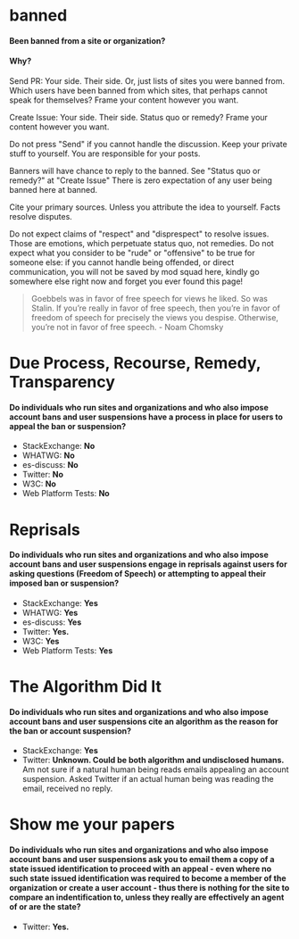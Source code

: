 # banned

<h4>Been banned from a site or organization?</h4>

<h4>Why?</h4>

Send PR: Your side. Their side. Or, just lists of sites you were banned from. Which users have been banned from which sites, that perhaps cannot speak for themselves? Frame your content however you want.

Create Issue: Your side. Their side. Status quo or remedy? Frame your content however you want. 

Do not press "Send" if you cannot handle the discussion. Keep your private stuff to yourself. You are responsible for your posts.

Banners will have chance to reply to the banned. See "Status quo or remedy?" at "Create Issue" There is zero expectation of any user being banned here at banned. 

Cite your primary sources. Unless you attribute the idea to yourself. Facts resolve disputes. 

Do not expect claims of "respect" and "disprespect" to resolve issues. Those are emotions, which perpetuate status quo, not remedies. Do not expect what you consider to be "rude" or "offensive" to be true for someone else: if you cannot handle being offended, or direct communication, you will not be saved by mod squad here, kindly go somewhere else right now and forget you ever found this page! 


> Goebbels was in favor of free speech for views he liked. So was Stalin. If you’re really in favor of free speech, then you’re in favor of freedom of speech for precisely the views you despise. Otherwise, you’re not in favor of free speech. - Noam Chomsky

# Due Process, Recourse, Remedy, Transparency

<h4>Do individuals who run sites and organizations and who also impose account bans and user suspensions have a process in place for users to appeal the ban or suspension?</h4>

- StackExchange: <b>No</b>
- WHATWG: <b>No</b>
- es-discuss: <b>No</b>
- Twitter: <b>No</b>
- W3C: <b>No</b>
- Web Platform Tests: <b>No</b>

# Reprisals

<h4>Do individuals who run sites and organizations and who also impose account bans and user suspensions engage in reprisals against users for asking questions (Freedom of Speech) or attempting to appeal their imposed ban or suspension?</h4>

- StackExchange: <b>Yes</b>
- WHATWG: <b>Yes</b>
- es-discuss: <b>Yes</b>
- Twitter: <b>Yes.</b>
- W3C: <b>Yes</b>
- Web Platform Tests: <b>Yes</b>

# The Algorithm Did It

<h4>Do individuals who run sites and organizations and who also impose account bans and user suspensions cite an algorithm as the reason for the ban or account suspension?</h4>

- StackExchange: <b>Yes</b>
- Twitter: <b>Unknown. Could be both algorithm and undisclosed humans.</b> Am not sure if a natural human being reads emails appealing an account suspension. Asked Twitter if an actual human being was reading the email, received no reply.

# Show me your papers
<h4>Do individuals who run sites and organizations and who also impose account bans and user suspensions ask you to email them a copy of a state issued identification to proceed with an appeal - even where no such state issued identification was required to become a member of the organization or create a user account - thus there is nothing for the site to compare an indentification to, unless they really are effectively an agent of or are the state?</h4>

- Twitter: <b>Yes.</b>


